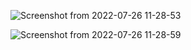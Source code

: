 ![Screenshot from 2022-07-26 11-28-53](https://user-images.githubusercontent.com/52309838/180934169-e83be40c-413a-41a7-950f-592cb0f8aeaf.png)


![Screenshot from 2022-07-26 11-28-59](https://user-images.githubusercontent.com/52309838/180934198-2ab00e78-b9f7-4f46-a11c-c8ed7b7934ba.png)
